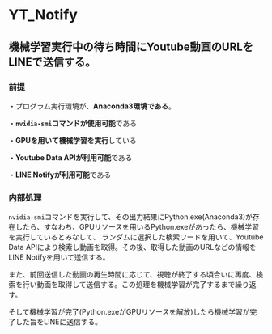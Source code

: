 # YT_Notify
## 機械学習実行中の待ち時間にYoutube動画のURLをLINEで送信する。

### 前提
・プログラム実行環境が、**Anaconda3環境である**。

・**`nvidia-smi`コマンドが使用可能**である

・**GPUを用いて機械学習を実行**している

・**Youtube Data APIが利用可能**である

・**LINE Notifyが利用可能**である

### 内部処理

`nvidia-smi`コマンドを実行して、その出力結果にPython.exe(Anaconda3)が存在したら、すなわち、GPUリソースを用いるPython.exeがあったら、機械学習を実行しているとみなして、
ランダムに選択した検索ワードを用いて、Youtube Data APIにより検索し動画を取得。その後、取得した動画のURLなどの情報をLINE Notifyを用いて送信する。

また、前回送信した動画の再生時間に応じて、視聴が終了する頃合いに再度、検索を行い動画を取得して送信する。この処理を機械学習が完了するまで繰り返す。

そして機械学習が完了(Python.exeがGPUリソースを解放)したら機械学習が完了した旨をLINEに送信する。

